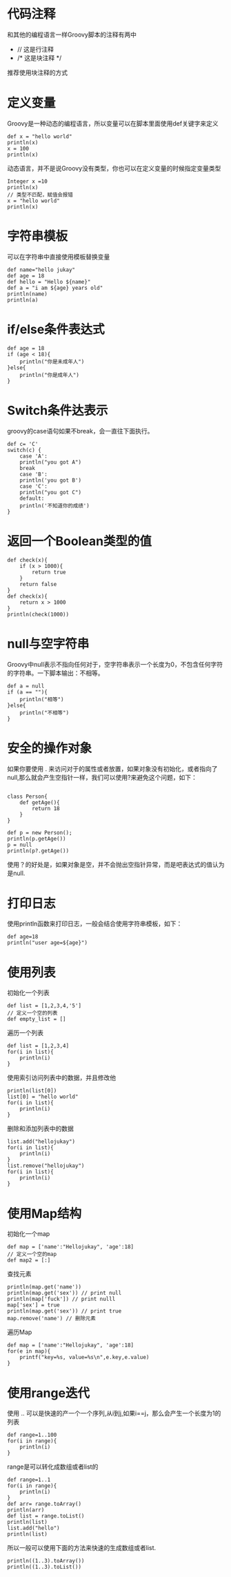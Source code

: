 # 代码注释
和其他的编程语言一样Groovy脚本的注释有两中
* // 这是行注释
* /* 这是块注释 */

推荐使用块注释的方式

# 定义变量
Groovy是一种动态的编程语言，所以变量可以在脚本里面使用def关键字来定义
```shell
def x = "hello world"
println(x)
x = 100
println(x)
```
动态语言，并不是说Groovy没有类型，你也可以在定义变量的时候指定变量类型
```shell
Integer x =10
println(x)
// 类型不匹配，赋值会报错
x = "hello world"
println(x)
```
# 字符串模板
可以在字符串中直接使用模板替换变量
```
def name="hello jukay"
def age = 18
def hello = "Hello ${name}" 
def a = "i am ${age} years old"
println(name)
println(a)
```

# if/else条件表达式
```shell
def age = 18
if (age < 18){
    println("你是未成年人")
}else{
    println("你是成年人")
}
```

# Switch条件达表示
groovy的case语句如果不break，会一直往下面执行。
```shell
def c= 'C'
switch(c) {
    case 'A':
    println("you got A")
    break
    case 'B':
    println('you got B')
    case 'C':
    println("you got C")
    default:
    println('不知道你的成绩')
}
```

# 返回一个Boolean类型的值
```shell
def check(x){
    if (x > 1000){
        return true
    }
    return false
}
def check(x){
    return x > 1000
}
println(check(1000))
```

# null与空字符串
Groovy中null表示不指向任何对于，空字符串表示一个长度为0，不包含任何字符的字符串。一下脚本输出：不相等。
```shell
def a = null
if (a == ""){
    println("相等")
}else{
    println("不相等")
}
```

# 安全的操作对象
如果你要使用 . 来访问对于的属性或者放置，如果对象没有初始化，或者指向了null,那么就会产生空指针一样，我们可以使用?来避免这个问题，如下：
```shell

class Person{
    def getAge(){
        return 18
    }
}

def p = new Person();
println(p.getAge())
p = null
println(p?.getAge())
```
使用？的好处是，如果对象是空，并不会抛出空指针异常，而是吧表达式的值认为是null.

# 打印日志
使用println函数来打印日志，一般会结合使用字符串模板，如下：
```shell
def age=18
println("user age=${age}")
```

# 使用列表
初始化一个列表
```shell
def list = [1,2,3,4,'5']
// 定义一个空的列表
def empty_list = []
```
遍历一个列表
```shell
def list = [1,2,3,4]
for(i in list){
    println(i)
}
```
使用索引访问列表中的数据，并且修改他
```shell
println(list[0])
list[0] = "hello world"
for(i in list){
    println(i)
}
```
删除和添加列表中的数据
```shell
list.add("hellojukay")
for(i in list){
    println(i)
}
list.remove("hellojukay")
for(i in list){
    println(i)
}
```

# 使用Map结构
初始化一个map
```shell
def map = ['name':"Hellojukay", 'age':18]
// 定义一个空的map
def map2 = [:]
```
查找元素
```shell
println(map.get('name'))
println(map.get('sex')) // print null
println(map['fuck']) // print nulll
map['sex'] = true
println(map.get('sex')) // print true
map.remove('name') // 删除元素
```
遍历Map
```shell
def map = ['name':"Hellojukay", 'age':18]
for(e in map){
    printf("key=%s, value=%s\n",e.key,e.value)
}
```

# 使用range迭代
使用 .. 可以是快速的产一个一个序列,从i到j,如果i==j，那么会产生一个长度为1的列表
```shell
def range=1..100
for(i in range){
    println(i)
}
```
range是可以转化成数组或者list的
```shell
def range=1..1
for(i in range){
    println(i)
}
def arr= range.toArray()
println(arr)
def list = range.toList()
println(list)
list.add("hello")
println(list)
```
所以一般可以使用下面的方法来快速的生成数组或者list.
```shell
println((1..3).toArray())
println((1..3).toList())
```